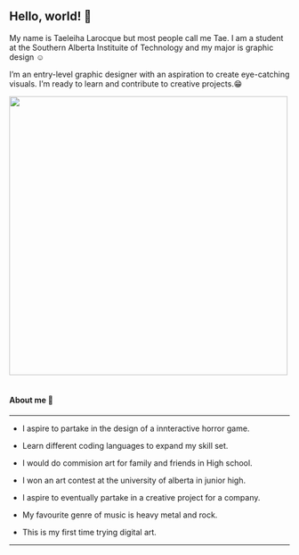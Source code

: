 ## Hello, world! 👋
My name is Taeleiha Larocque but most people call me Tae. I am a student at the Southern Alberta Instituite of Technology and my major is graphic design ☺️

I’m an entry-level graphic designer with an aspiration to create eye-catching visuals. I’m ready to learn and contribute to creative projects.😁 

<img src="https://github.com/Anmol-Baranwal/Cool-GIFs-For-GitHub/assets/74038190/58e30265-7dc2-4977-83ab-66d4d1fa6ec3" width="500">
<br><br>

####  About me 💭
_____________________________________________________________
- I aspire to partake in the design of a innteractive horror game.

- Learn different coding languages to expand my skill set.

- I would do commision art for family and friends in High school.

- I won an art contest at the university of alberta in junior high.

- I aspire to eventually partake in a creative project for a company.

- My favourite genre of music is heavy metal and rock.

- This is my first time trying digital art.

_____________________________________________________________

